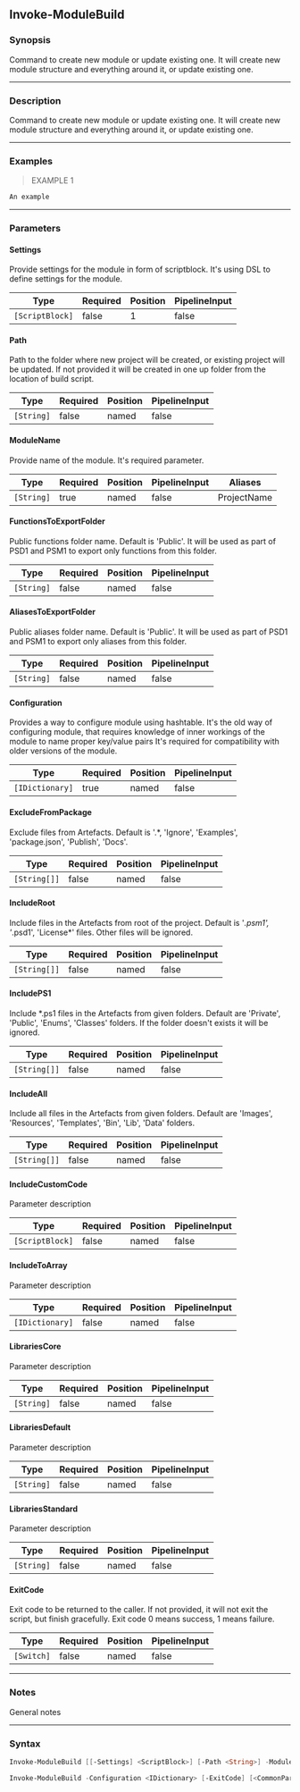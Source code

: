 Invoke-ModuleBuild
------------------

### Synopsis
Command to create new module or update existing one.
It will create new module structure and everything around it, or update existing one.

---

### Description

Command to create new module or update existing one.
It will create new module structure and everything around it, or update existing one.

---

### Examples
> EXAMPLE 1

```PowerShell
An example
```

---

### Parameters
#### **Settings**
Provide settings for the module in form of scriptblock.
It's using DSL to define settings for the module.

|Type           |Required|Position|PipelineInput|
|---------------|--------|--------|-------------|
|`[ScriptBlock]`|false   |1       |false        |

#### **Path**
Path to the folder where new project will be created, or existing project will be updated.
If not provided it will be created in one up folder from the location of build script.

|Type      |Required|Position|PipelineInput|
|----------|--------|--------|-------------|
|`[String]`|false   |named   |false        |

#### **ModuleName**
Provide name of the module. It's required parameter.

|Type      |Required|Position|PipelineInput|Aliases    |
|----------|--------|--------|-------------|-----------|
|`[String]`|true    |named   |false        |ProjectName|

#### **FunctionsToExportFolder**
Public functions folder name. Default is 'Public'.
It will be used as part of PSD1 and PSM1 to export only functions from this folder.

|Type      |Required|Position|PipelineInput|
|----------|--------|--------|-------------|
|`[String]`|false   |named   |false        |

#### **AliasesToExportFolder**
Public aliases folder name. Default is 'Public'.
It will be used as part of PSD1 and PSM1 to export only aliases from this folder.

|Type      |Required|Position|PipelineInput|
|----------|--------|--------|-------------|
|`[String]`|false   |named   |false        |

#### **Configuration**
Provides a way to configure module using hashtable.
It's the old way of configuring module, that requires knowledge of inner workings of the module to name proper key/value pairs
It's required for compatibility with older versions of the module.

|Type           |Required|Position|PipelineInput|
|---------------|--------|--------|-------------|
|`[IDictionary]`|true    |named   |false        |

#### **ExcludeFromPackage**
Exclude files from Artefacts. Default is '.*, 'Ignore', 'Examples', 'package.json', 'Publish', 'Docs'.

|Type        |Required|Position|PipelineInput|
|------------|--------|--------|-------------|
|`[String[]]`|false   |named   |false        |

#### **IncludeRoot**
Include files in the Artefacts from root of the project. Default is '*.psm1', '*.psd1', 'License*' files.
Other files will be ignored.

|Type        |Required|Position|PipelineInput|
|------------|--------|--------|-------------|
|`[String[]]`|false   |named   |false        |

#### **IncludePS1**
Include *.ps1 files in the Artefacts from given folders. Default are 'Private', 'Public', 'Enums', 'Classes' folders.
If the folder doesn't exists it will be ignored.

|Type        |Required|Position|PipelineInput|
|------------|--------|--------|-------------|
|`[String[]]`|false   |named   |false        |

#### **IncludeAll**
Include all files in the Artefacts from given folders. Default are 'Images', 'Resources', 'Templates', 'Bin', 'Lib', 'Data' folders.

|Type        |Required|Position|PipelineInput|
|------------|--------|--------|-------------|
|`[String[]]`|false   |named   |false        |

#### **IncludeCustomCode**
Parameter description

|Type           |Required|Position|PipelineInput|
|---------------|--------|--------|-------------|
|`[ScriptBlock]`|false   |named   |false        |

#### **IncludeToArray**
Parameter description

|Type           |Required|Position|PipelineInput|
|---------------|--------|--------|-------------|
|`[IDictionary]`|false   |named   |false        |

#### **LibrariesCore**
Parameter description

|Type      |Required|Position|PipelineInput|
|----------|--------|--------|-------------|
|`[String]`|false   |named   |false        |

#### **LibrariesDefault**
Parameter description

|Type      |Required|Position|PipelineInput|
|----------|--------|--------|-------------|
|`[String]`|false   |named   |false        |

#### **LibrariesStandard**
Parameter description

|Type      |Required|Position|PipelineInput|
|----------|--------|--------|-------------|
|`[String]`|false   |named   |false        |

#### **ExitCode**
Exit code to be returned to the caller. If not provided, it will not exit the script, but finish gracefully.
Exit code 0 means success, 1 means failure.

|Type      |Required|Position|PipelineInput|
|----------|--------|--------|-------------|
|`[Switch]`|false   |named   |false        |

---

### Notes
General notes

---

### Syntax
```PowerShell
Invoke-ModuleBuild [[-Settings] <ScriptBlock>] [-Path <String>] -ModuleName <String> [-FunctionsToExportFolder <String>] [-AliasesToExportFolder <String>] [-ExcludeFromPackage <String[]>] [-IncludeRoot <String[]>] [-IncludePS1 <String[]>] [-IncludeAll <String[]>] [-IncludeCustomCode <ScriptBlock>] [-IncludeToArray <IDictionary>] [-LibrariesCore <String>] [-LibrariesDefault <String>] [-LibrariesStandard <String>] [-ExitCode] [<CommonParameters>]
```
```PowerShell
Invoke-ModuleBuild -Configuration <IDictionary> [-ExitCode] [<CommonParameters>]
```
